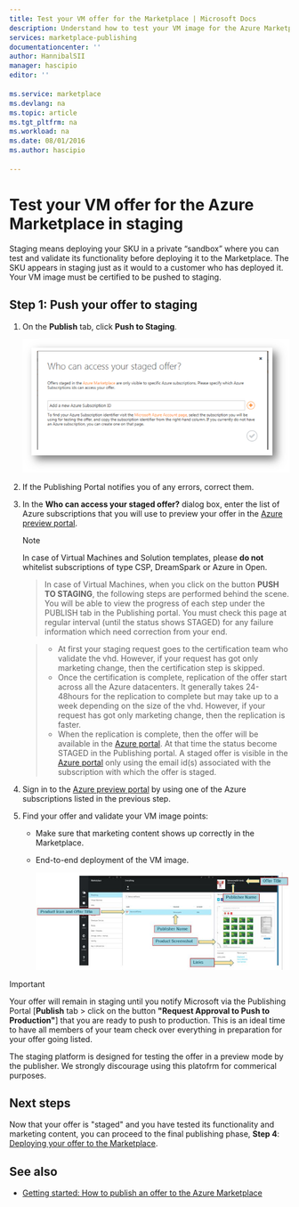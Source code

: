 ```yaml
---
title: Test your VM offer for the Marketplace | Microsoft Docs
description: Understand how to test your VM image for the Azure Marketplace.
services: marketplace-publishing
documentationcenter: ''
author: HannibalSII
manager: hascipio
editor: ''

ms.service: marketplace
ms.devlang: na
ms.topic: article
ms.tgt_pltfrm: na
ms.workload: na
ms.date: 08/01/2016
ms.author: hascipio

---
```

# <a name="test-your-vm-offer-for-the-azure-marketplace-in-staging"></a>Test your VM offer for the Azure Marketplace in staging
Staging means deploying your SKU in a private “sandbox” where you can test and validate its functionality before deploying it to the Marketplace. The SKU appears in staging just as it would to a customer who has deployed it. Your VM image must be certified to be pushed to staging.

## <a name="step-1:-push-your-offer-to-staging"></a>Step 1: Push your offer to staging
1. On the **Publish** tab, click **Push to Staging**.
   
    ![drawing](media/marketplace-publishing-vm-image-test-in-staging/vm-image-push-to-staging.png)
2. If the Publishing Portal notifies you of any errors, correct them.
3. In the **Who can access your staged offer?** dialog box, enter the list of Azure subscriptions that you will use to preview your offer in the [Azure preview portal](https://portal.azure.com).
   
   > [!NOTE]
   > In case of Virtual Machines and Solution templates, please **do not** whitelist subscriptions of type CSP, DreamSpark or Azure in Open.
   > 
   > 

    > In case of Virtual Machines, when you click on the button **PUSH TO STAGING**, the following steps are performed behind the scene. You will be able to view the progress of each step under the PUBLISH tab in the Publishing portal. You must check this page at regular interval (until the status shows STAGED) for any failure information which need correction from your end.

    > - At first your staging request goes to the certification team who validate the vhd. However, if your request has got only marketing change, then the certification step is skipped.
    > - Once the certification is complete, replication of the offer start across all the Azure datacenters. It generally takes 24-48hours for the replication to complete but may take up to a week depending on the size of the vhd. However, if your request has got only marketing change, then the replication is faster.
    > - When the replication is complete, then the offer will be available in the [Azure portal](http:/portal.azure.com). At that time the status become STAGED in the Publishing portal. A staged offer is visible in the [Azure portal](http:/portal.azure.com) only using the email id(s) associated with the subscription with which the offer is staged.

1. Sign in to the [Azure preview portal](https://portal.azure.com) by using one of the Azure subscriptions listed in the previous step.
2. Find your offer and validate your VM image points:
   
   * Make sure that marketing content shows up correctly in the Marketplace.
   * End-to-end deployment of the VM image.
     
      ![img-map-portal](media/marketplace-publishing-push-to-staging/pubportal-mapping-azure-portal.jpg)

> [!IMPORTANT]
> Your offer will remain in staging until you notify Microsoft via the Publishing Portal [**Publish** tab > click on the button **"Request Approval to Push to Production"**] that you are ready to push to production. This is an ideal time to have all members of your team check over everything in preparation for your offer going listed.
> 
> The staging platform is designed for testing the offer in a preview mode by the publisher. We strongly discourage using this platofrm for commerical purposes.
> 
> 

## <a name="next-steps"></a>Next steps
Now that your offer is "staged" and you have tested its functionality and marketing content, you can proceed to the final publishing phase, **Step 4**: [Deploying your offer to the Marketplace](marketplace-publishing-push-to-production.md).

## <a name="see-also"></a>See also
* [Getting started: How to publish an offer to the Azure Marketplace](marketplace-publishing-getting-started.md)

<!--HONumber=Oct16_HO2-->


